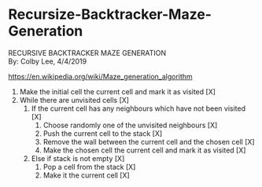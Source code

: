# Recursize-Backtracker-Maze-Generation
RECURSIVE BACKTRACKER MAZE GENERATION<br>
By: Colby Lee, 4/4/2019

https://en.wikipedia.org/wiki/Maze_generation_algorithm

1. Make the initial cell the current cell and mark it as visited [X]
2. While there are unvisited cells [X]
    1. If the current cell has any neighbours which have not been visited [X]
        1. Choose randomly one of the unvisited neighbours [X]
        2. Push the current cell to the stack [X]
        3. Remove the wall between the current cell and the chosen cell [X]
        4. Make the chosen cell the current cell and mark it as visited [X]
    2. Else if stack is not empty [X]
        1. Pop a cell from the stack [X]
        2. Make it the current cell [X]
